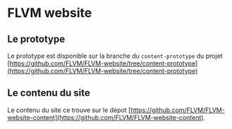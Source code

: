 # FLVM website

## Le prototype
Le prototype est disponible sur la branche du `content-prototype` du projet [https://github.com/FLVM/FLVM-website/tree/content-prototype](https://github.com/FLVM/FLVM-website/tree/content-prototype)

## Le contenu du site 
Le contenu du site ce trouve sur le dépot [https://github.com/FLVM/FLVM-website-content](https://github.com/FLVM/FLVM-website-content).